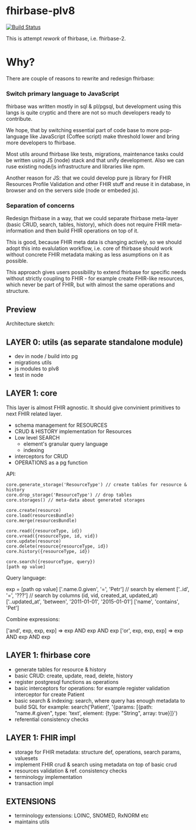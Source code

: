 # fhirbase-plv8

[![Build Status](https://travis-ci.org/fhirbase/fhirbase-plv8.svg)](https://travis-ci.org/fhirbase/fhirbase-plv8)

This is attempt *rework* of fhirbase, i.e. fhirbase-2.


# Why?

There are couple of reasons to rewrite and redesign fhirbase:

### Switch primary language to JavaScript

fhirbase was written mostly in sql & pl/pgsql, but development using
this langs is quite cryptic and there are not so much developers ready to contribute.

We hope, that by switching essential part of code base to more pop-language like JavaScript (Coffee script)
make threshold lower and bring more developers to fhirbase.

Most utils around fhirbase like tests, migrations, maintenance tasks could be written using JS (node) stack
and that unify development. Also we can ruse existing node/js infrastructure and libraries like npm.

Another reason for JS: that we could develop pure js library for FHIR Resources Profile Validation and other FHIR stuff and reuse
it in database, in browser and on the servers side (node or embeded js).

### Separation of concerns

Redesign fhirbase in a way, that we could separate
fhirbase meta-layer (basic CRUD, search, tables, history),
which does not require FHIR meta-information and then build FHIR operations
on top of it.

This is good, because  FHIR meta data is changing actively, so we should
adopt this into evalulation workflow, i.e. core of fhirbase should work without concrete FHIR
metadata making as less asumptions on it as possible.

This approach gives users possibility to extend fhirbase for specific needs without
strictly coupling to FHIR - for example create FHIR-like resources, which never be part of FHIR,
but with almost the same operations and structure.


## Preview

Architecture sketch:

LAYER 0: utils (as separate standalone module)
-----------------------------------------

* dev in node / build into pg
* migrations utils
* js modules to plv8
* test in node

LAYER 1: core
----------------------

This layer is almost FHIR agnostic. 
It should give convinient primitives to next FHIR related layer.

* schema management for RESOURCES
* CRUD & HISTORY implementation for Resources
* Low level SEARCH
  * element's granular query language
  * indexing
* interceptors for CRUD
* OPERATIONS as a pg function


API:

```
core.generate_storage('ResourceType') // create tables for resource & history
core.drop_storage('ResourceType') // drop tables
core.storages() // meta-data about generated storages

core.create(resource)
core.load(resourcesBundle)
core.merge(resourcesBundle)

core.read({resourceType, id})
core.vread({resourceType, id, vid})
core.update(resource)
core.delete(resource{resourceType, id})
core.history({resourceType, id})

core.search({resourceType, query})
[path op value]

```

Query language:

exp = [path op value]
['.name.0.given', '=', 'Petr'] // search by element
['..id', '=', '???'] // search by columns (id, vid, created_at, updated_at)
['..updated_at', 'between', '2011-01-01', '2015-01-01']
['name', 'contains', 'Pet']

Combine expressions:

['and', exp, exp, exp] => exp AND exp AND exp
['or', exp, exp, exp] => exp AND exp AND exp

LAYER 1: fhirbase core
-----------------------------------------

* generate tables for resource & history
* basic CRUD:  create, update, read, delete, history
* register postgresql functions as operations
* basic interceptors for operations: for example register validation interceptor for create Patient
* basic search & indexing: search, where query has enough metadata to build SQL
  for example: search('Patient', '{params: [{path: "name.#.given", type: 'text', element: {type: "String", array: true}]}')
* referential consistency checks

LAYER 1: FHIR impl
-----------------------------------------

* storage for FHIR metadata:  structure def, operations, search params, valuesets
* implement FHIR crud & search using metadata on top of basic crud
* resources validation & ref. consistency checks
* terminology implementation
* transaction impl


EXTENSIONS
-----------------------------------------

* terminology extensions: LOINC, SNOMED, RxNORM etc
* maintains utils
